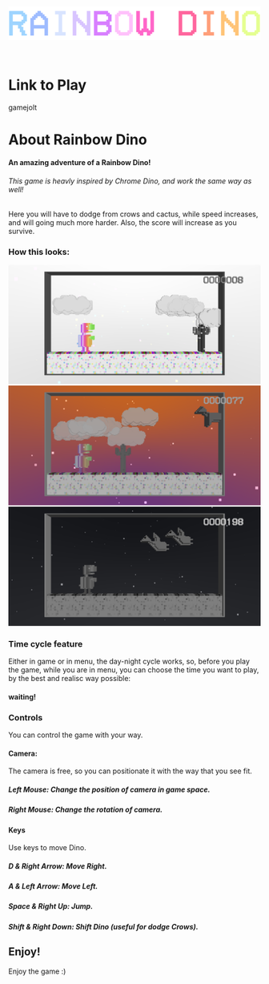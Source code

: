 
![Logo](./assets/img/logo.png)

‎ ‎
# Link to Play
gamejolt

# About Rainbow Dino

#### An amazing adventure of a Rainbow Dino!
###### This game is heavly inspired by Chrome Dino, and work the same way as well!
Here you will have to dodge from crows and cactus, while speed increases, and will going much more harder.
Also, the score will increase as you survive.
### How this looks:

![App Screenshot](./assets/screenshots/Screenshot_1121.png)
![App Screenshot](./assets/screenshots/Screenshot_1119.png)
![App Screenshot](./assets/screenshots/Screenshot_1120.png)


### Time cycle feature

Either in game or in menu, the day-night cycle works, so, before you play the game, while you are in menu, you can choose the time you want to play, by the best and realisc way possible:
#### waiting!
### Controls

You can control the game with your way.

#### Camera:
The camera is free, so you can positionate it with the way that you see fit.

##### Left Mouse: Change the position of camera in game space.
##### Right Mouse: Change the rotation of camera.

#### Keys
Use keys to move Dino.

##### D & Right Arrow: Move Right.
##### A & Left Arrow: Move Left.
##### Space & Right Up: Jump.
##### Shift & Right Down: Shift Dino (useful for dodge Crows).

## Enjoy!
Enjoy the game :)
